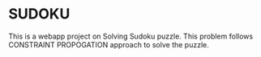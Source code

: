 # SUDOKU
This is a webapp project on Solving Sudoku puzzle.
This problem follows CONSTRAINT PROPOGATION approach to solve the puzzle.
